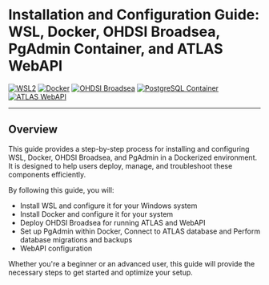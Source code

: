 # Installation and Configuration Guide: WSL, Docker, OHDSI Broadsea, PgAdmin Container, and ATLAS WebAPI

[![WSL2](https://img.shields.io/badge/WSL2-Required-red)](https://learn.microsoft.com/en-us/windows/wsl/install)
[![Docker](https://img.shields.io/badge/Docker-20.10%2B-2496ED)](https://www.docker.com/)
[![OHDSI Broadsea](https://img.shields.io/badge/OHDSI_Broadsea-Required-red)](https://github.com/OHDSI/Broadsea)
[![PostgreSQL Container](https://img.shields.io/badge/PostgreSQL_Container-15%2B-336791)](https://www.pgadmin.org/docs/pgadmin4/latest/container_deployment.html)
[![ATLAS WebAPI](https://img.shields.io/badge/ATLAS_WebAPI-Required-red)](https://github.com/OHDSI/Atlas)

---

## Overview

This guide provides a step-by-step process for installing and configuring WSL, Docker, OHDSI Broadsea, and PgAdmin in a Dockerized environment. It is designed to help users deploy, manage, and troubleshoot these components efficiently. 

By following this guide, you will:

- Install WSL and configure it for your Windows system
- Install Docker and configure it for your system
- Deploy OHDSI Broadsea for running ATLAS and WebAPI
- Set up PgAdmin within Docker, Connect to ATLAS database and Perform database migrations and backups
- WebAPI configuration 

Whether you're a beginner or an advanced user, this guide will provide the necessary steps to get started and optimize your setup.


